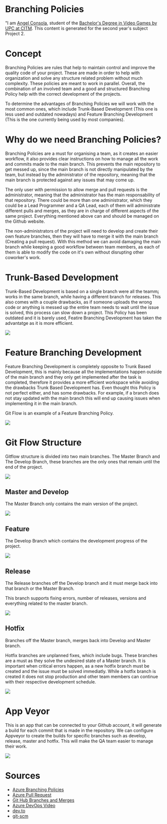 # Branching Policies

"I am [Angel Consola](https://github.com/DarkAvanger), student of the [Bachelor's Degree in Video Games by UPC at CITM](https://www.citm.upc.edu/ing/estudis/graus-videojocs/). This content is generated for the second year's subject Project 2.

# Concept

Branching Policies are rules that help to maintain control and improve the quality code of your project. These are made in order to help with organization and solve any structure related problem without much complexity. These policies are meant to work in parallel. Overall, the combination of an involved team and a good and structured Branching Policy help with the correct development of the projects.


To determine the advantages of Branching Policies we will work with the most common ones, which include Trunk-Based Development (This one is less used and outdated nowadays) and Feature Branching Development (This is the one currently being used by most companies).

# Why do we need Branching Policies?

Branching Policies are a must for organising a team, as it creates an easier workflow, it also provides clear instructions on how to manage all the work and commits made to the main branch. This prevents the main repository to get messed up, since the main branch is not directly manipulated by the team, but instead by the administrator of the repository, meaning that the main branch is protected against any issues that may come up.

The only user with permission to allow merge and pull requests is the administrator, meaning that the administrator has the main responsability of that repository. There could be more than one administrator, which they could be a Lead Programmer and a QA Lead, each of them will administrate different pulls and merges, as they are in charge of different aspects of the same project. Everything mentioned above can and should be managed on the Github website.

The non-administrators of the project will need to develop and create their own feature branches, then they will have to merge it with the main branch (Creating a pull request). With this method we can avoid damaging the main branch while keeping a good workflow between team members, as each of them is able to modify the code on it's own without disrupting other coworker's work.

# Trunk-Based Development

Trunk-Based Development is based on a single branch were all the teamm¡ works in the same branch, while having a different branch for releases. This also comes with a couple drawbacks, as if someone uploads the wrong code or anything is messed up the entire team needs to wait until the issue is solved, this process can slow down a project. This Policy has been outdated and it is barely used, Featire Branching Development has taken the advantatge as it is more efficient. 

![](https://github.com/DarkAvanger/BranchingPolicies/blob/main/Images/TrunkBasedDev.png)

# Feature Branching Development

Feature Branching Development is completely opposite to Trunk Based Development, this is mainly because all the implementations happen outside of the main branch and they only get implemented after the task is completed, therefore it provides a more efficient workspace while avoiding the drawbacks Trunk Based Development has. Even thought this Policy is not perfect either, and has some drawbacks. For example, if a branch does not stay updated with the main branch this will end up causing issues when implementing it in the main branch.

Git Flow is an example of a Feature Branching Policy.

![](https://github.com/DarkAvanger/BranchingPolicies/blob/main/Images/GitFlow.png)

# Git Flow Structure

Gitflow structure is divided into two main branches. The Master Branch and The Develop Branch, these branches are the only ones that remain until the end of the project.

![](https://github.com/DarkAvanger/BranchingPolicies/blob/main/Images/GitflowB.png)

## Master and Develop

The Master Branch only contains the main version of the project.

![](https://github.com/DarkAvanger/BranchingPolicies/blob/main/Images/MainBranches.png)

## Feature

The Develop Branch which contains the development progress of the project.

![](https://github.com/DarkAvanger/BranchingPolicies/blob/main/Images/FeatureBranch.png)

## Release

 The Release branches off the Develop branch and it must merge back into that branch or the Master Branch.
 
 This branch supports fixing errors, number of releases, versions and everything related to the master branch.
 
 ![](https://github.com/DarkAvanger/BranchingPolicies/blob/main/Images/ReleaseBranch.png)

## Hotfix

Branches off the Master branch, merges back into Develop and Master branch.

Hotfix branches are unplanned fixes, which include bugs. These branches are a must as they solve the undesired state of a Master branch. It is important when critical errors happen, as a new hotfix branch must be created and the issue must be solved immediatly. While a hotfix branch is created it does not stop production and other team members can continue with their respective development schedule.

![](https://github.com/DarkAvanger/BranchingPolicies/blob/main/Images/HotfixBranches.png)

# App Veyor

This is an app that can be connected to your Github account, it will generate a build for each commit that is made in the repository. We can configure Appveyor to create the builds for specific branches such as develop, release, master and hotfix. This will make the QA team easier to manage their work.

![](https://github.com/DarkAvanger/BranchingPolicies/blob/main/Images/Appveyor.png)

# Sources

- [Azure Branching Policies](https://docs.microsoft.com/en-us/azure/devops/repos/git/branch-policies?view=azure-devops&tabs=browser)
- [Azure Pull Request](https://docs.microsoft.com/en-us/azure/devops/repos/git/pull-requests?view=azure-devops&tabs=browser#complete-the-pull-request)
- [Git Hub Branches and Merges](https://docs.github.com/en/repositories/configuring-branches-and-merges-in-your-repository/defining-the-mergeability-of-pull-requests/about-protected-branches)
- [Azure DevOps Video](https://www.youtube.com/watch?v=2nukM2TzD1Q)
- [dev.to](https://dev.to/evdbogaard/branch-policies-in-azure-repos-11c5)
- [git-scm](https://git-scm.com/book/en/v2/Git-Branching-Branching-Workflows)
